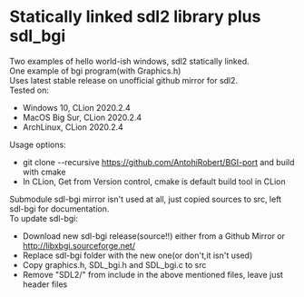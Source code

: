 # Statically linked sdl2 library plus sdl_bgi
Two examples of hello world-ish windows, sdl2 statically linked.  
One example of bgi program(with Graphics.h)  
Uses latest stable release on unofficial github mirror for sdl2.  
Tested on: 
 * Windows 10, CLion 2020.2.4
 * MacOS Big Sur, CLion 2020.2.4
 * ArchLinux, CLion 2020.2.4
 
Usage options:
* git clone --recursive https://github.com/AntohiRobert/BGI-port and build with cmake
* In CLion, Get from Version control, cmake is default build tool in CLion
 
Submodule sdl-bgi mirror isn't used at all, just copied sources to src, left sdl-bgi for documentation.  
To update sdl-bgi:
* Download new sdl-bgi release(source!!) either from a Github Mirror or http://libxbgi.sourceforge.net/
* Replace sdl-bgi folder with the new one(or don't,it isn't used)
* Copy graphics.h, SDL_bgi.h and SDL_bgi.c to src
* Remove "SDL2/" from include in the above mentioned files, leave just header files